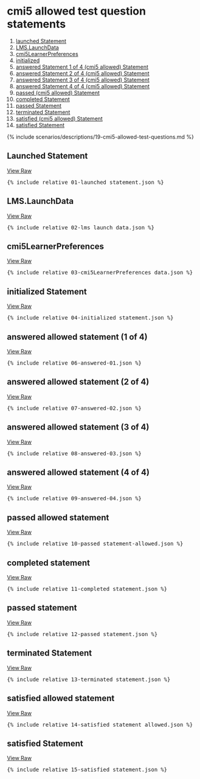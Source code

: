 ---
---

# cmi5 allowed test question statements

1. [launched Statement](#launched-statement)
1. [LMS.LaunchData](#lmslaunchdata)
1. [cmi5LearnerPreferences](#cmi5learnerpreferences)
1. [initialized](#initialized-statement)
1. [answered Statement 1 of 4 (cmi5 allowed) Statement](#answered-allowed-statement--1-of-4)
1. [answered Statement 2 of 4 (cmi5 allowed) Statement](#answered-allowed-statement--2-of-4)
1. [answered Statement 3 of 4 (cmi5 allowed) Statement](#answered-allowed-statement--3-of-4)
1. [answered Statement 4 of 4 (cmi5 allowed) Statement](#answered-allowed-statement--4-of-4)
1. [passed (cmi5 allowed) Statement](#passed-allowed-statement)
1. [completed Statement](#completed-statement)
1. [passed Statement](#passed-statement)
1. [terminated Statement](#terminated-statement)
1. [satisfied (cmi5 allowed) Statement](#satisfied-allowed-statement)
1. [satisfied Statement](#satisfied-statement)

{% include scenarios/descriptions/19-cmi5-allowed-test-questions.md %}

## Launched Statement

[View Raw](01-launched_statement.json)

<pre>
{% include_relative 01-launched_statement.json %}
</pre>

## LMS.LaunchData

[View Raw](02-lms_launch_data.json)

<pre>
{% include_relative 02-lms_launch_data.json %}
</pre>

## cmi5LearnerPreferences

[View Raw](03-cmi5LearnerPreferences_data.json)

<pre>
{% include_relative 03-cmi5LearnerPreferences_data.json %}
</pre>

## initialized Statement

[View Raw](04-initialized_statement.json)

<pre>
{% include_relative 04-initialized_statement.json %}
</pre>

## answered allowed statement (1 of 4)

[View Raw](06-answered-01.json)

<pre>
{% include_relative 06-answered-01.json %}
</pre>

## answered allowed statement (2 of 4)

[View Raw](07-answered-02.json)

<pre>
{% include_relative 07-answered-02.json %}
</pre>

## answered allowed statement (3 of 4)

[View Raw](08-answered-03.json)

<pre>
{% include_relative 08-answered-03.json %}
</pre>

## answered allowed statement (4 of 4)

[View Raw](09-answered-04.json)

<pre>
{% include_relative 09-answered-04.json %}
</pre>

## passed allowed statement

[View Raw](10-passed_statement-allowed.json)

<pre>
{% include_relative 10-passed_statement-allowed.json %}
</pre>

## completed statement

[View Raw](11-completed_statement.json)

<pre>
{% include_relative 11-completed_statement.json %}
</pre>

## passed statement

[View Raw](12-passed_statement.json)

<pre>
{% include_relative 12-passed_statement.json %}
</pre>

## terminated Statement

[View Raw](13-terminated_statement.json)

<pre>
{% include_relative 13-terminated_statement.json %}
</pre>

## satisfied allowed statement

[View Raw](14-satisfied_statement_allowed.json)

<pre>
{% include_relative 14-satisfied_statement_allowed.json %}
</pre>

## satisfied Statement

[View Raw](15-satisfied_statement.json)

<pre>
{% include_relative 15-satisfied_statement.json %}
</pre>
